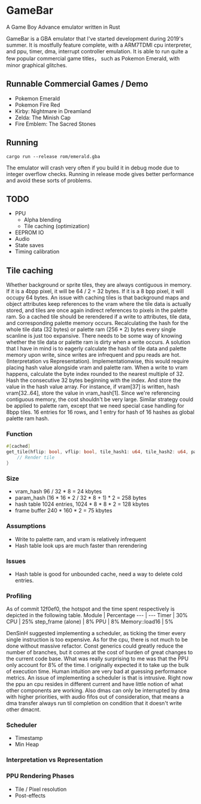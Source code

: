 # GameBar
A Game Boy Advance emulator written in Rust

GameBar is a GBA emulator that I've started development during 2019's summer. It is mostfully feature complete, with a ARM7TDMI cpu interpreter, and ppu, timer, dma, interrupt controller emulation. It is able to run quite a few popular commercial game titles， such as Pokemon Emerald, with minor graphical glitches.

## Runnable Commercial Games / Demo
- Pokemon Emerald
- Pokemon Fire Red
- Kirby: Nightmare in Dreamland
- Zelda: The Minish Cap
- Fire Emblem: The Sacred Stones

## Running
```
cargo run --release rom/emerald.gba
```
The emulator will crash very often if you build it in debug mode due to integer overflow checks. Running in release mode gives better performance and avoid these sorts of problems.

## TODO
- PPU
    - Alpha blending
    - Tile caching (optimization)
- EEPROM IO
- Audio
- State saves
- Timing calibration

## Tile caching
Whether background or sprite tiles, they are always contiguous in memory. If it is a 4bpp pixel, it will be 64 / 2 = 32 bytes. If it is a 8 bpp pixel, it will occupy 64 bytes. An issue with caching tiles is that background maps and object attributes keep references to the vram where the tile data is actually stored, and tiles are once again indirect references to pixels in the palette ram. So a cached tile should be rerendered if a write to attributes, tile data, and corresponding palette memory occurs. Recalculating the hash for the whole tile data (32 bytes) or palette ram (256 * 2) bytes every single scanline is just too expansive. There needs to be some way of knowing whether the tile data or palette ram is dirty when a write occurs. A solution that I have in mind is to eagerly calculate the hash of tile data and palette memory upon write, since writes are infrequent and ppu reads are hot. (Interpretation vs Representation). Implementationwise, this would require placing hash value alongside vram and palette ram. When a write to vram happens, calculate the byte index rounded to the nearest multiple of 32. Hash the consecutive 32 bytes beginning with the index. And store the value in the hash value array. For instance, if vram[37] is written, hash vram[32..64], store the value in vram_hash[1]. Since we're referencing contiguous memory, the cost shouldn't be very large. Similar strategy could be applied to palette ram, except that we need special case handling for 8bpp tiles. 16 entries for 16 rows, and 1 entry for hash of 16 hashes as global palette ram hash.

### Function
```Rust
#[cached]
get_tile(hflip: bool, vflip: bool, tile_hash1: u64, tile_hash2: u64, palette: u64) -> &[u16; 8 * 8] {
    // Render tile
}
```

### Size
- vram_hash 96 / 32 * 8 = 24 kbytes
- param_hash (16 * 16 * 2 / 32 * 8 + 1) * 2 = 258 bytes
- hash table 1024 entries, 1024 * 8 * 8 * 2 = 128 kbytes
- frame buffer 240 * 160 * 2 = 75 kbytes

### Assumptions
- Write to palette ram, and vram is relatively infrequent
- Hash table look ups are much faster than rerendering

### Issues
- Hash table is good for unbounded cache, need a way to delete cold entries.

### Profiling
As of commit 12f0ef0, the hotspot and the time spent respectively is depicted in the following table.
Module | Percentage
--- | ---
Timer | 30%
CPU | 25%
step_frame (alone) | 8%
PPU | 8%
Memory::load16 | 5%

DenSinH suggested implementing a scheduler, as ticking the timer every single instruction is too expensive. As for the cpu, there is not much to be done without massive refactor. Const generics could greatly reduce the number of branches, but it comes at the cost of burden of great changes to the current code base. What was really surprising to me was that the PPU only account for 8% of the time. I originally expected it to take up the bulk of execution time. Human intuition are very bad at guessing performance metrics. An issue of implementing a scheduler is that is intrusive. Right now the ppu an cpu resides in different current and have little notion of what other components are working. Also dmas can only be interrupted by dma with higher priorities, with audio fifos out of consideration, that means a dma transfer always run til completion on condition that it doesn't write other dmacnt.

### Scheduler
- Timestamp
- Min Heap

### Interpretation vs Representation

### PPU Rendering Phases
- Tile / Pixel resolution
- Post-effects
